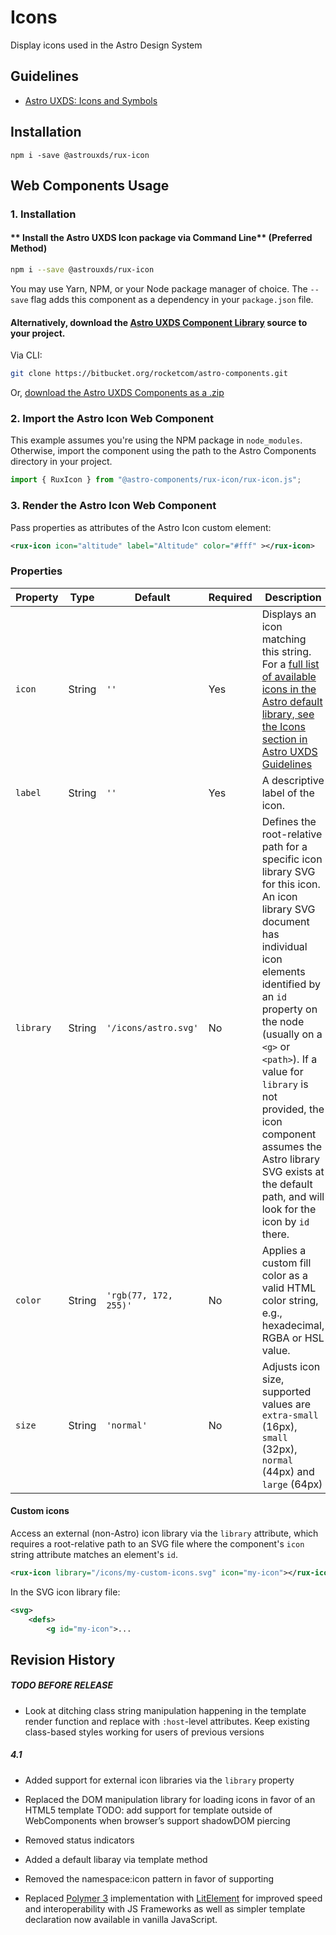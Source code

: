 # Icons

Display icons used in the Astro Design System

## Guidelines

- [Astro UXDS: Icons and Symbols](https://astrouxds.com/ui-components/icons-and-symbols)

## Installation

`npm i -save @astrouxds/rux-icon`

## Web Components Usage

### 1. Installation

#### ** Install the Astro UXDS Icon package via Command Line** (Preferred Method)

```sh
npm i --save @astrouxds/rux-icon
```

You may use Yarn, NPM, or your Node package manager of choice. The `--save` flag adds this component as a dependency in your `package.json` file.

#### **Alternatively**, download the [Astro UXDS Component Library](https://bitbucket.org/rocketcom/astro-components/src/master/) source to your project.

Via CLI:

```sh
git clone https://bitbucket.org/rocketcom/astro-components.git
```

Or, [download the Astro UXDS Components as a .zip](https://bitbucket.org/rocketcom/astro-components/get/master.zip)

### 2. Import the Astro Icon Web Component

This example assumes you're using the NPM package in `node_modules`. Otherwise, import the component using the path to the Astro Components directory in your project.

```javascript
import { RuxIcon } from "@astro-components/rux-icon/rux-icon.js";
```

### 3. Render the Astro Icon Web Component
Pass properties as attributes of the Astro Icon custom element:

```xml
<rux-icon icon="altitude" label="Altitude" color="#fff" ></rux-icon>
```

### Properties
| Property | Type | Default | Required | Description |
| --- | --- | --- | --- | --- |
| `icon`    | String | `''` | Yes | Displays an icon matching this string.  For a [full list of available icons in the Astro default library, see the Icons section in Astro UXDS Guidelines](https://astrouxds.com/ui-components/icons-and-symbols) |
| `label`   | String | `''` | Yes | A descriptive label of the icon. |
| `library` | String | `'/icons/astro.svg'` | No | Defines the root-relative path for a specific icon library SVG for this icon. An icon library SVG document has individual icon elements identified by an `id` property on the node (usually on a `<g>` or `<path>`). If a value for `library` is not provided, the icon component assumes the Astro library SVG exists at the default path, and will look for the icon by `id` there. |
| `color`   | String | `'rgb(77, 172, 255)'` | No | Applies a custom fill color as a valid HTML color string, e.g., hexadecimal, RGBA or HSL value. |
| `size`    | String | `'normal'` | No| Adjusts icon size, supported values are `extra-small` (16px), `small` (32px), `normal` (44px) and `large` (64px)                                                                     

#### **Custom icons**
Access an external (non-Astro) icon library via the `library` attribute, which requires a root-relative path to an SVG file where the component's `icon` string attribute matches an element's `id`.

```xml
<rux-icon library="/icons/my-custom-icons.svg" icon="my-icon"></rux-icon>
```
In the SVG icon library file:

```svg
<svg>
	<defs>
		<g id="my-icon">...

```

## Revision History

##### **TODO BEFORE RELEASE**

- Look at ditching class string manipulation happening in the template render function and replace with `:host`-level attributes. Keep existing class-based styles working for users of previous versions

##### **4.1**

- Added support for external icon libraries via the `library` property
- Replaced the DOM manipulation library for loading icons in favor of an HTML5 template TODO: add support for template outside of WebComponents when browser’s support shadowDOM piercing
- Removed status indicators
- Added a default libaray via template method
- Removed the namespace:icon pattern in favor of supporting

- Replaced [Polymer 3](https://www.polymer-project.org) implementation with [LitElement](https://lit-element.polymer-project.org/) for improved speed and interoperability with JS Frameworks as well as simpler template declaration now available in vanilla JavaScript.
